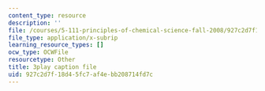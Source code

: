 ```yaml
---
content_type: resource
description: ''
file: /courses/5-111-principles-of-chemical-science-fall-2008/927c2d7f18d45fc7af4ebb208714fd7c_pAuRZr0AHhI.vtt
file_type: application/x-subrip
learning_resource_types: []
ocw_type: OCWFile
resourcetype: Other
title: 3play caption file
uid: 927c2d7f-18d4-5fc7-af4e-bb208714fd7c
---
```

